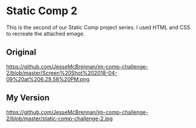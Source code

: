 # Static Comp 2

This is the second of our Static Comp project series. I used HTML and CSS to recreate the attached emage. 

## Original


https://github.com/JesseMcBrennan/jm-comp-challenge-2/blob/master/Screen%20Shot%202018-04-09%20at%206.29.58%20PM.png

## My Version

https://github.com/JesseMcBrennan/jm-comp-challenge-2/blob/master/static-comp-challenge-2.jpg
